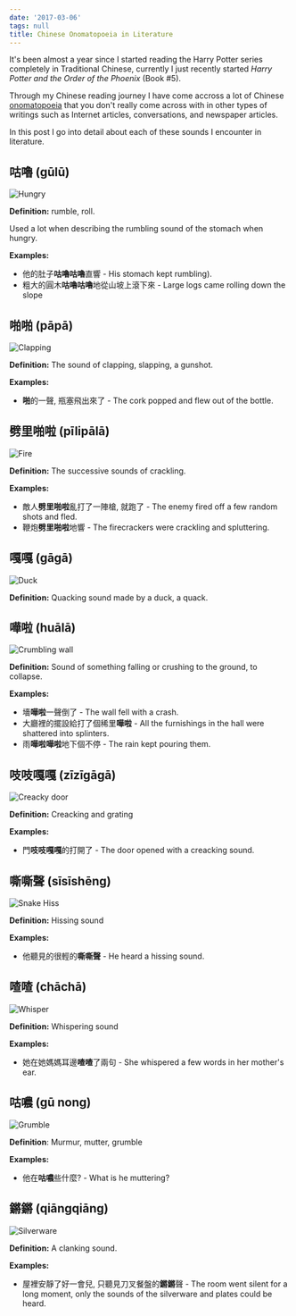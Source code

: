 ```yaml
---
date: '2017-03-06'
tags: null
title: Chinese Onomatopoeia in Literature
---
```


It's been almost a year since I started reading the Harry Potter series completely in Traditional Chinese, currently I just recently started *Harry Potter and the Order of the Phoenix* (Book #5).

Through my Chinese reading journey I have come accross a lot of Chinese [onomatopoeia](https://en.wikipedia.org/wiki/Onomatopoeia) that you don't really come across with in other types of writings such as Internet articles, conversations, and newspaper articles.

In this post I go into detail about each of these sounds I encounter in literature.

## 咕嚕 (gūlū)

![Hungry](http://1.bp.blogspot.com/-MpohU7WZ4TU/UCldacYdETI/AAAAAAAAACc/98W-mOiWIUM/s1600/hungry+stomach.jpg)

**Definition:** rumble, roll.

Used a lot when describing the rumbling sound of the stomach when hungry.

**Examples:**

- 他的肚子**咕嚕咕嚕**直響 - His stomach kept rumbling).
- 粗大的圓木**咕嚕咕嚕**地從山坡上滾下來 - Large logs came rolling down the slope

## 啪啪 (pāpā)

![Clapping](http://www.shapingyouth.org/wp-content/uploads/2015/05/hands-clapping-clip-art.png)

**Definition:**  The sound of clapping, slapping, a gunshot.

**Examples:**

- **啪**的一聲, 瓶塞飛出來了 - The cork popped and flew out of the bottle.

<!--more-->

## 劈里啪啦 (pīlipālā)

![Fire](http://www.school-clip-art.com/clipart/Fire/camp-Fire.gif)

**Definition:** The successive sounds of crackling.

**Examples:**

- 敵人**劈里啪啦**亂打了一陣槍, 就跑了 - The enemy fired off a few random shots and fled.
- 鞭炮**劈里啪啦**地響 - The firecrackers were crackling and spluttering.

## 嘎嘎 (gāgā)

![Duck](http://sr.photos1.fotosearch.com/bthumb/CSP/CSP992/k13725178.jpg)

**Definition:** Quacking sound made by a duck, a quack.

## 嘩啦 (huālā)

![Crumbling wall](http://photos.gograph.com/thumbs/CSP/CSP965/k9657270.jpg)

**Definition:** Sound of something falling or crushing to the ground, to collapse.

**Examples:**

- 墻**嘩啦**一聲倒了 - The wall fell with a crash.
- 大廳裡的擺設給打了個稀里**嘩啦** - All the furnishings in the hall were shattered into splinters.
- 雨**嘩啦嘩啦**地下個不停 - The rain kept pouring them.

## 吱吱嘎嘎 (zīzīgāgā)

![Creacky door](http://sr.photos2.fotosearch.com/bthumb/CSP/CSP992/k12847818.jpg)

**Definition:** Creacking and grating

**Examples:**

- 門**吱吱嘎嘎**的打開了 - The door opened with a creacking sound.

## 嘶嘶聲 (sīsīshēng)

![Snake Hiss](http://photos.gograph.com/thumbs/CSP/CSP811/k20798087.jpg)

**Definition:** Hissing sound

**Examples:**

- 他聽見的很輕的**嘶嘶聲** - He heard a hissing sound.

## 喳喳 (chāchā)

![Whisper](http://thumbs.gograph.com/gg56427365.jpg)

**Definition:** Whispering sound

**Examples:**

- 她在她媽媽耳邊**喳喳**了兩句 - She whispered a few words in her mother's ear.

## 咕噥 (gū nong)

![Grumble](http://cdn.akamai.steamstatic.com/steamcommunity/public/images/avatars/27/27dd8f73bccfd8085a3ec425a641004783ae4f9f_full.jpg)

**Definition**: Murmur, mutter, grumble

**Examples:**

- 他在**咕噥**些什麼? - What is he muttering?

## 鏘鏘 (qiāngqiāng)

![Silverware](http://www.clipartoday.com/_thumbs/011/food/Kitchen/utencil/cookingset2_007689_tns.png)

**Definition:** A clanking sound.

**Examples:**

- 屋裡安靜了好一會兒, 只聽見刀叉餐盤的**鏘鏘**聲 - The room went silent for a long moment, only the sounds of the silverware and plates could be heard.